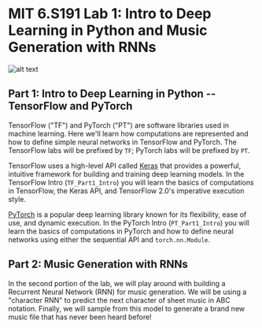 # MIT 6.S191 Lab 1: Intro to Deep Learning in Python and Music Generation with RNNs

![alt text](https://github.com/MITDeepLearning/introtodeeplearning/raw/master/lab1/img/music_waveform.png)
## Part 1: Intro to Deep Learning in Python -- TensorFlow and PyTorch
TensorFlow ("TF") and PyTorch ("PT") are software libraries used in machine learning. Here we'll learn how computations are represented and how to define simple neural networks in TensorFlow and PyTorch. The TensorFlow labs will be prefixed by `TF`; PyTorch labs will be prefixed by `PT`.

TensorFlow uses a high-level API called [Keras](https://www.tensorflow.org/guide/keras) that provides a powerful, intuitive framework for building and training deep learning models. In the TensorFlow Intro (`TF_Part1_Intro`) you will learn the basics of computations in TensorFlow, the Keras API, and TensorFlow 2.0's imperative execution style.

[PyTorch](https://pytorch.org/) is a popular deep learning library known for its flexibility, ease of use, and dynamic execution. In the PyTorch Intro (`PT_Part1_Intro`) you will learn the basics of computations in PyTorch and how to define neural networks using either the sequential API and `torch.nn.Module`.

## Part 2: Music Generation with RNNs
In the second portion of the lab, we will play around with building a Recurrent Neural Network (RNN) for music generation. We will be using a "character RNN" to predict the next character of sheet music in ABC notation. Finally, we will sample from this model to generate a brand new music file that has never been heard before!
